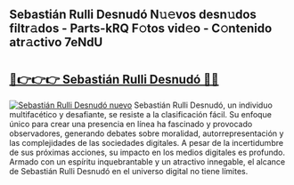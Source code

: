 ## Sebastián Rulli Desnudó N𝚞𝚎vos desn𝚞dos filtr𝚊dos - Parts-kRQ F𝚘tos vid𝚎o - C𝚘ntenido atr𝚊ctivo 7eNdU

# <h2><a href="http://mbdwwmw.tromn.icu/?c=Sebasti%c3%a1n+Rulli+Desnud%c3%b3">🔗👉👉👉 Sebastián Rulli Desnudó 🔗🔗</a></h2>

[![Sebastián Rulli Desnudó nuevo](https://i.imgur.com/pEAQMta.gif)](http://mbdwwmw.tromn.icu/?c=Sebasti%c3%a1n+Rulli+Desnud%c3%b3)
Sebastián Rulli Desnudó, un individuo multifacético y desafiante, se resiste a la clasificación fácil. Su enfoque único para crear una presencia en línea ha fascinado y provocado observadores, generando debates sobre moralidad, autorrepresentación y las complejidades de las sociedades digitales. A pesar de la incertidumbre de sus próximas acciones, su impacto en los medios digitales es profundo. Armado con un espíritu inquebrantable y un atractivo innegable, el alcance de Sebastián Rulli Desnudó en el universo digital no tiene límites.
